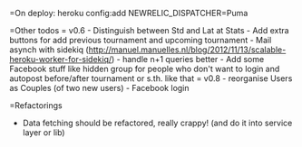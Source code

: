 =On deploy:
  heroku config:add NEWRELIC_DISPATCHER=Puma

=Other todos
  = v0.6
    - Distinguish between Std and Lat at Stats
    - Add extra buttons for add previous tournament and upcoming tournament
    - Mail asynch with sidekiq (http://manuel.manuelles.nl/blog/2012/11/13/scalable-heroku-worker-for-sidekiq/)
    - handle n+1 queries better
    - Add some Facebook stuff like hidden group for people who don't want to login and autopost before/after tournament or s.th. like that
  = v0.8
    - reorganise Users as Couples (of two new users)
    - Facebook login

=Refactorings
  - Data fetching should be refactored, really crappy! (and do it into service layer or lib)